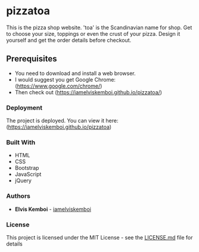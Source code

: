 # pizzatoa

This is the pizza shop website. 'toa' is the Scandinavian name for shop. Get to choose your size, toppings or even the crust of your pizza. Design it yourself and get the order details before checkout.
 
## Prerequisites
* You need to download and install a web browser.
* I would suggest you get Google Chrome: (https://www.google.com/chrome/)
* Then check out (https://iamelviskemboi.github.io/pizzatoa/)


### Deployment

The project is deployed. You can view it here: (https://iamelviskemboi.github.io/pizzatoa)

### Built With

* HTML
* CSS
* Bootstrap
* JavaScript
* jQuery

### Authors

* **Elvis Kemboi** - [iamelviskemboi](https://github.com/iamelviskemboi)

### License

This project is licensed under the MIT License - see the [LICENSE.md](LICENSE.md) file for details
